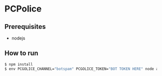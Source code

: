 # PCPolice

## Prerequisites

* nodejs


## How to run

```bash
$ npm install
$ env PCGOLICE_CHANNEL="botspam" PCGOLICE_TOKEN="BOT TOKEN HERE" node app.js
```